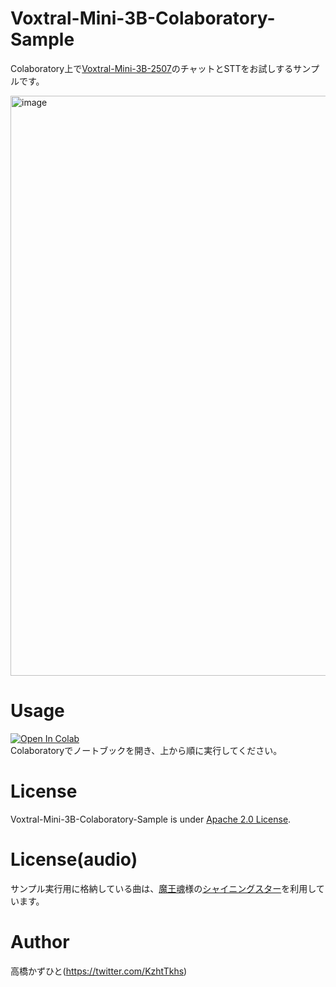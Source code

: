 # Voxtral-Mini-3B-Colaboratory-Sample
Colaboratory上で[Voxtral-Mini-3B-2507](https://huggingface.co/mistralai/Voxtral-Mini-3B-2507)のチャットとSTTをお試しするサンプルです。<bR>

<img width="1430" height="928" alt="image" src="https://github.com/user-attachments/assets/d7f448cf-ad3c-4213-b629-28d24c2041ed" />

# Usage
[![Open In Colab](https://colab.research.google.com/assets/colab-badge.svg)](https://colab.research.google.com/github/Kazuhito00/Voxtral-Mini-3B-Colaboratory-Sample/blob/main/Voxtral-Mini-3B-Colaboratory-Sample.ipynb)<br>
Colaboratoryでノートブックを開き、上から順に実行してください。

# License 
Voxtral-Mini-3B-Colaboratory-Sample is under [Apache 2.0 License](LICENSE).

# License(audio)
サンプル実行用に格納している曲は、[魔王魂](https://maou.audio/)様の[シャイニングスター](https://maou.audio/14_shining_star/)を利用しています。

# Author
高橋かずひと(https://twitter.com/KzhtTkhs)

